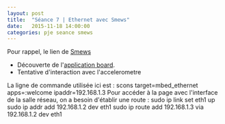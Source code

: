```yaml
---
layout: post
title:  "Séance 7 | Ethernet avec Smews"
date:   2015-11-18 14:00:00
categories: pje seance smews 
---
```

Pour rappel, le lien de [Smews][smews-gh]
* Découverte de l'[application board][board].
* Tentative d'interaction avec l'accelerometre 


La ligne de commande utilisée ici est : scons target=mbed_ethernet apps=:welcome ipaddr=192.168.1.3
Pour accéder à la page avec l'interface de la salle réseau, on a besoin d'établir une route :
sudo ip link set eth1 up
sudo ip addr add 192.168.1.2 dev eth1
sudo ip route add 192.168.1.3 via 192.168.1.2 dev eth1

[board]: 	https://developer.mbed.org/cookbook/mbed-application-board
[smews-gh]: 	https://github.com/2xs/smews
